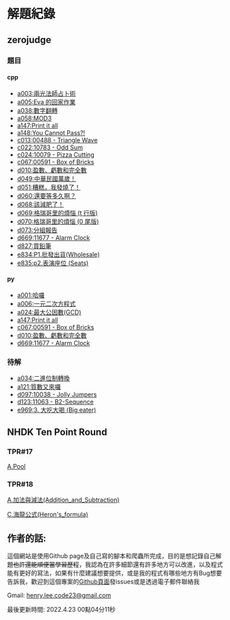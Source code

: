 # 解題紀錄

## zerojudge

### 題目

#### cpp

- [a003:兩光法師占卜術](./zerojudge/a003/)
- [a005:Eva 的回家作業](./zerojudge/a005/)
- [a038:數字翻轉](./zerojudge/a038/)
- [a058:MOD3](./zerojudge/a058/)
- [a147:Print it all](./zerojudge/a147/)
- [a148:You Cannot Pass?!](./zerojudge/a148/)
- [c013:00488 - Triangle Wave](./zerojudge/c013/)
- [c022:10783 - Odd Sum](./zerojudge/c022/)
- [c024:10079 - Pizza Cutting](./zerojudge/c024/)
- [c067:00591 - Box of Bricks](./zerojudge/c067/)
- [d010:盈數、虧數和完全數](./zerojudge/d010/)
- [d049:中華民國萬歲！](./zerojudge/d049/)
- [d051:糟糕，我發燒了！](./zerojudge/d051/)
- [d060:還要等多久啊？](./zerojudge/d060/)
- [d068:該減肥了！](./zerojudge/d068/)
- [d069:格瑞哥里的煩惱 (t 行版)](./zerojudge/d069/)
- [d070:格瑞哥里的煩惱 (0 尾版)](./zerojudge/d070/)
- [d073:分組報告](./zerojudge/d073/)
- [d669:11677 - Alarm Clock](./zerojudge/d669/)
- [d827:買鉛筆](./zerojudge/d827/)
- [e834:P1.批發出貨(Wholesale)](./zerojudge/e834/)
- [e835:p2.表演座位 (Seats)](./zerojudge/e835/)

#### py

- [a001:哈囉](./zerojudge/a001/)
- [a006:一元二次方程式](./zerojudge/a006/)
- [a024:最大公因數(GCD)](./zerojudge/a024/)
- [a147:Print it all](./zerojudge/a147/)
- [c067:00591 - Box of Bricks](./zerojudge/c067/)
- [d010:盈數、虧數和完全數](./zerojudge/d010/)
- [d669:11677 - Alarm Clock](./zerojudge/d669/)

### 待解

- [a034:二進位制轉換](https://zerojudge.tw/ShowProblem?problemid=a034)
- [a121:質數又來囉](https://zerojudge.tw/ShowProblem?problemid=a121)
- [d097:10038 - Jolly Jumpers](https://zerojudge.tw/ShowProblem?problemid=d097)
- [d123:11063 - B2-Sequence](https://zerojudge.tw/ShowProblem?problemid=d123)
- [e969:3. 大吃大喝 (Big eater)](https://zerojudge.tw/ShowProblem?problemid=e969)

## NHDK Ten Point Round

### TPR#17

[A.Pool](./NHDK/TPR#17/A.Pool/)

### TPR#18

[A.加法與減法(Addition_and_Subtraction)](./NHDK/TPR#18/A)

[C.海龍公式(Heron's_formula)](./NHDK/TPR#18/C.海龍公式(Heron's_formula)/)


## 作者的話:

這個網站是使用Github page及自己寫的腳本和爬蟲所完成，目的是想記錄自己解題~~也許還能順便當學習歷程~~，我認為在許多細節還有許多地方可以改進，以及程式能有更好的寫法，如果有什麼建議想要提供，或是我的程式有哪些地方有Bug想要告訴我，歡迎到這個專案的[Github頁面](https://henryleecode23.github.io/solve_record/)發issues或是透過電子郵件聯絡我

Gmail: henry.lee.code23@gmail.com



最後更新時間: 2022.4.23 00點04分11秒
